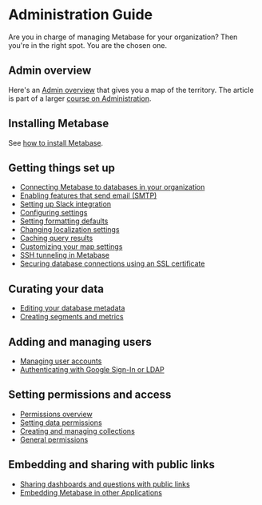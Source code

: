 # Administration Guide

Are you in charge of managing Metabase for your organization? Then you're in the right spot. You are the chosen one.

## Admin overview

Here's an [Admin overview](/learn/administration/guide.html) that gives you a map of the territory. The article is part of a larger [course on Administration](/learn/administration).

## Installing Metabase

See [how to install Metabase](../operations-guide/installing-metabase.md).

## Getting things set up

- [Connecting Metabase to databases in your organization](01-managing-databases.md)
- [Enabling features that send email (SMTP)](02-setting-up-email.md)
- [Setting up Slack integration](09-setting-up-slack.md)
- [Configuring settings](08-configuration-settings.md)
- [Setting formatting defaults](19-formatting-settings.md)
- [Changing localization settings](localization.md)
- [Caching query results](14-caching.md)
- [Customizing your map settings](20-custom-maps.md)
- [SSH tunneling in Metabase](ssh-tunnel-for-database-connections.md)
- [Securing database connections using an SSL certificate](secure-database-connections-with-ssl-certificates.md)

## Curating your data

- [Editing your database metadata](03-metadata-editing.md)
- [Creating segments and metrics](07-segments-and-metrics.md)

## Adding and managing users

- [Managing user accounts](04-managing-users.md)
- [Authenticating with Google Sign-In or LDAP](10-single-sign-on.md)

## Setting permissions and access

- [Permissions overview](05-setting-permissions.md)
- [Setting data permissions](data-permissions.md)
- [Creating and managing collections](06-collections.md)
- [General permissions](general-permissions.md)

## Embedding and sharing with public links

- [Sharing dashboards and questions with public links](12-public-links.md)
- [Embedding Metabase in other Applications](13-embedding.md)
